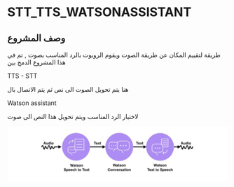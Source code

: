 # STT_TTS_WATSONASSISTANT
## وصف المشروع 
طريقة لتقييم المكان عن طريقة الصوت ويقوم الروبوت بالرد المناسب بصوت , تم في هذا المشروع الدمج بين 

TTS - STT

 هنا يتم تحويل الصوت الى نص ثم يتم الاتصال بال

Watson assistant 


لاختيار الرد المناسب ويتم تحويل هذا النص الى صوت 

![tts and stt](https://github.com/ghadah381/STT_TTS_WATSONASSISTANT/blob/main/stt_tts.jpg) 

